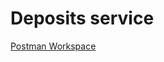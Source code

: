 # Deposits service

[Postman Workspace](https://www.postman.com/flight-cosmonaut-74608557/workspace/deposits-service/collection/16421551-b1a2c240-a0b1-45be-ac71-7503093ae81b)